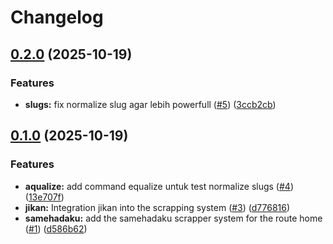 # Changelog

## [0.2.0](https://github.com/solyren/otakun/compare/watashime-v0.1.0...watashime-v0.2.0) (2025-10-19)


### Features

* **slugs:** fix normalize slug agar lebih powerfull ([#5](https://github.com/solyren/otakun/issues/5)) ([3ccb2cb](https://github.com/solyren/otakun/commit/3ccb2cb255d0f26825d92d7fc706b37f841d26b0))

## [0.1.0](https://github.com/solyren/otakun/compare/watashime-v0.0.1...watashime-v0.1.0) (2025-10-19)


### Features

* **aqualize:** add command equalize untuk test normalize slugs ([#4](https://github.com/solyren/otakun/issues/4)) ([13e707f](https://github.com/solyren/otakun/commit/13e707f34c0adc062ce4565fa39a7b391cde7b1b))
* **jikan:** Integration jikan into the scrapping system ([#3](https://github.com/solyren/otakun/issues/3)) ([d776816](https://github.com/solyren/otakun/commit/d77681691d86579f0e6c6a4fb5aa5673c0cc3109))
* **samehadaku:** add the samehadaku scrapper system for the route home ([#1](https://github.com/solyren/otakun/issues/1)) ([d586b62](https://github.com/solyren/otakun/commit/d586b6241f73f34397cd25d9acecaa7625726711))
